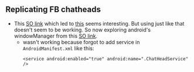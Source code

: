 ## Replicating FB chatheads

- This [SO link](http://stackoverflow.com/questions/15975988/what-apis-in-android-is-facebook-using-to-create-chat-heads) which led to [this](http://www.piwai.info/chatheads-basics/#AndroidHead) seems interesting. But using just like that doesn't seem to be working. So now exploring android's windowManager from this [SO link](http://stackoverflow.com/questions/19846541/what-is-windowmanager-in-android).
  - wasn't working because forgot to add service in `AndroidManifest.xml` like this: <br/>
    ```
    <service android:enabled="true" android:name=".ChatHeadService" />
    ```
